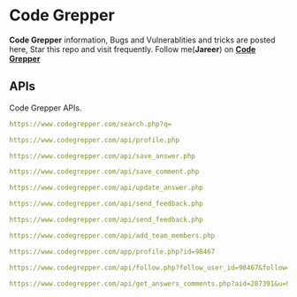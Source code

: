 # Code Grepper

**Code Grepper** information, Bugs and Vulnerablities and tricks are posted here, Star this repo and visit frequently. Follow me(**Jareer**) on **[Code Grepper][Profile]**


## APIs

Code Grepper APIs.

```yaml
https://www.codegrepper.com/search.php?q=
```

```yaml
https://www.codegrepper.com/api/profile.php
```

```yaml
https://www.codegrepper.com/api/save_answer.php
```

```yaml
https://www.codegrepper.com/api/save_comment.php
```

```yaml
https://www.codegrepper.com/api/update_answer.php
```

```yaml
https://www.codegrepper.com/api/send_feedback.php
```

```yaml
https://www.codegrepper.com/api/send_feedback.php
```

```yaml
https://www.codegrepper.com/api/add_team_members.php
```

```yaml
https://www.codegrepper.com/app/profile.php?id=98467
```

```yaml
https://www.codegrepper.com/api/follow.php?follow_user_id=98467&follow=1
```

```yaml
https://www.codegrepper.com/api/get_answers_comments.php?aid=287391&u=98467
```

[Profile]: https://www.codegrepper.com/app/profile.php?id=98467
